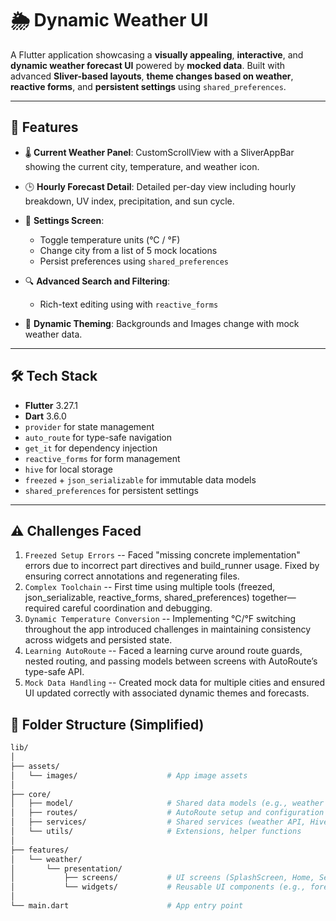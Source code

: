 # 🌦️ Dynamic Weather UI

A Flutter application showcasing a **visually appealing**, **interactive**, and **dynamic weather forecast UI** powered by **mocked data**. Built with advanced **Sliver-based layouts**, **theme changes based on weather**, **reactive forms**, and **persistent settings** using `shared_preferences`.

---

## 🚀 Features

- 🌡️ **Current Weather Panel**: CustomScrollView with a SliverAppBar showing the current city, temperature, and weather icon.
- 🕒 **Hourly Forecast Detail**: Detailed per-day view including hourly breakdown, UV index, precipitation, and sun cycle.
- 🔧 **Settings Screen**:
    - Toggle temperature units (°C / °F)
    - Change city from a list of 5 mock locations
    - Persist preferences using `shared_preferences`
- 🔍 **Advanced Search and Filtering**:
    - Rich-text editing using with `reactive_forms`

- 🎨 **Dynamic Theming**: Backgrounds and Images change with mock weather data.

---


## 🛠️ Tech Stack

- **Flutter** 3.27.1
- **Dart** 3.6.0
- `provider` for state management
- `auto_route` for type-safe navigation
- `get_it` for dependency injection
- `reactive_forms` for form management
- `hive` for local storage
- `freezed` + `json_serializable` for immutable data models
- `shared_preferences` for persistent settings


---


## ⚠️ Challenges Faced  

1. `Freezed Setup Errors`
   -- Faced "missing concrete implementation" errors due to incorrect part directives and build_runner usage. Fixed by ensuring correct annotations and regenerating files.
2. `Complex Toolchain`
   -- First time using multiple tools (freezed, json_serializable, reactive_forms, shared_preferences) together—required careful coordination and debugging.
3. `Dynamic Temperature Conversion`
   -- Implementing °C/°F switching throughout the app introduced challenges in maintaining consistency across widgets and persisted state.
4. `Learning AutoRoute`
   -- Faced a learning curve around route guards, nested routing, and passing models between screens with AutoRoute’s type-safe API.
5. `Mock Data Handling`
   -- Created mock data for multiple cities and ensured UI updated correctly with associated dynamic themes and forecasts.

## 📁 Folder Structure (Simplified)

```bash
lib/
│
├── assets/
│   └── images/                    # App image assets
│
├── core/
│   ├── model/                     # Shared data models (e.g., weather models)
│   ├── routes/                    # AutoRoute setup and configuration
│   ├── services/                  # Shared services (weather API, Hive, shared_preferences)
│   └── utils/                     # Extensions, helper functions
│
├── features/
│   └── weather/
│       └── presentation/
│           ├── screens/           # UI screens (SplashScreen, Home, Settings, ForecastDetail, HourlyDetail)
│           └── widgets/           # Reusable UI components (e.g., forecast cards, weather icons)
│
└── main.dart                      # App entry point
 
